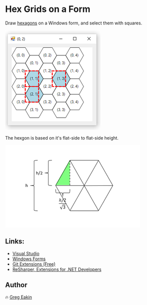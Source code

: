 # Hex Grids on a Form

Draw [hexagons](https://en.wikipedia.org/wiki/Hexagon) on a Windows form, and select them with squares.

![Three hexagons selected.](Screenshot.png)

The hexgon is based on it's flat-side to flat-side height.

![Diagram](Layout.png)

## Links:
 * [Visual Studio](https://visualstudio.microsoft.com/vs/)
 * [Windows Forms](https://docs.microsoft.com/en-us/dotnet/api/system.windows.forms.form)
 * [Git Extensions (Free)](http://gitextensions.github.io/)
 * [ReSharper, Extensions for .NET Developers](https://www.jetbrains.com/resharper/)

 ## Author
:fire: [Greg Eakin](https://www.linkedin.com/in/gregeakin)